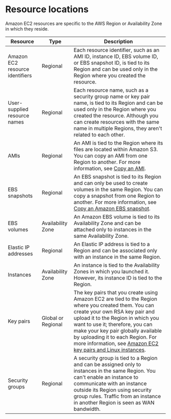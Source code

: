 # Resource locations<a name="resources"></a>

Amazon EC2 resources are specific to the AWS Region or Availability Zone in which they reside\.


| Resource | Type | Description | 
| --- | --- | --- | 
|  Amazon EC2 resource identifiers  |  Regional  |  Each resource identifier, such as an AMI ID, instance ID, EBS volume ID, or EBS snapshot ID, is tied to its Region and can be used only in the Region where you created the resource\.  | 
|  User\-supplied resource names  |  Regional  |  Each resource name, such as a security group name or key pair name, is tied to its Region and can be used only in the Region where you created the resource\. Although you can create resources with the same name in multiple Regions, they aren't related to each other\.  | 
|  AMIs  |  Regional  |  An AMI is tied to the Region where its files are located within Amazon S3\. You can copy an AMI from one Region to another\. For more information, see [Copy an AMI](CopyingAMIs.md)\.  | 
|  EBS snapshots  |  Regional  |  An EBS snapshot is tied to its Region and can only be used to create volumes in the same Region\. You can copy a snapshot from one Region to another\. For more information, see [Copy an Amazon EBS snapshot](ebs-copy-snapshot.md)\.  | 
|  EBS volumes  |  Availability Zone  |  An Amazon EBS volume is tied to its Availability Zone and can be attached only to instances in the same Availability Zone\.  | 
|  Elastic IP addresses  |  Regional  |  An Elastic IP address is tied to a Region and can be associated only with an instance in the same Region\.  | 
|  Instances  |  Availability Zone  |  An instance is tied to the Availability Zones in which you launched it\. However, its instance ID is tied to the Region\.  | 
|  Key pairs  |  Global or Regional  |  The key pairs that you create using Amazon EC2 are tied to the Region where you created them\. You can create your own RSA key pair and upload it to the Region in which you want to use it; therefore, you can make your key pair globally available by uploading it to each Region\. For more information, see [Amazon EC2 key pairs and Linux instances](ec2-key-pairs.md)\.  | 
|  Security groups  |  Regional  |  A security group is tied to a Region and can be assigned only to instances in the same Region\. You can't enable an instance to communicate with an instance outside its Region using security group rules\. Traffic from an instance in another Region is seen as WAN bandwidth\.  | 
